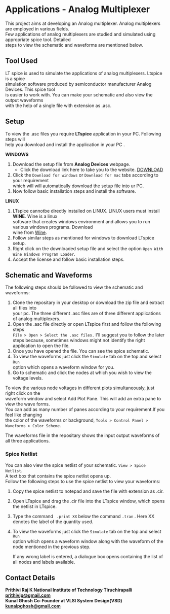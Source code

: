 # Applications - Analog Multiplexer
This project aims at developing an Analog multiplexer. Analog multiplexers are employed in various fields.  
Few applications of analog multiplexers are studied and simulated using appropriate spice tool. Detailed  
steps to view the schematic and waveforms are mentioned below.

## Tool Used

LT spice is used to simulate the applications of analog multiplexers. Ltspice is a spice  
simulation software produced by semiconductor manufacturer Analog Devices. This spice tool  
is easier to work with. You can make your schematic and also view the output waveforms  
with the help of a single file with extension as .asc.

## Setup
To view the .asc files you require **LTspice** application in your PC. Following steps will  
help you download and install the application in your PC .

**WINDOWS**
1. Download the setup file from **Analog Devices** webpage.
   * Click the download link here to take you to the website. [DOWNLOAD](https://www.analog.com/en/design-center/design-tools-and-calculators/ltspice-simulator.html)
2. Click the ``` Download for windows ``` or ``` Download for mac ``` tabs according to your requirement  
   which will will automatically download the setup file into ur PC. 
3. Now follow basic installation steps and install the software.  

**LINUX**
1. LTspice cannotbe directly installed on LINUX. LINUX users must install **WINE**. Wine is a linux  
   software that creates windows environment and allows you to run various windows programs. Download  
   wine from [Wine](https://wiki.winehq.org/Download/).  
2. Follow similar steps as mentioned for windows to download LTspice setup.  
3. Right click on the downloaded setup file and select the option ```Open With Wine Windows Program Loader```.  
4. Accept the license and follow basic installation steps.
## Schematic and Waveforms
The following steps should be followed to view the schematic and waveforms:
1. Clone the repositary in your desktop or download the zip file and extract all files into  
your pc. The three different .asc files are of three different applications  
   of analog multiplexers.  
2. Open the .asc file directly or open LTspice first and follow the following steps  
   ``` File > Open > Select the .asc files. ``` I'll suggest you to follow the later  
   steps because, sometimes windows might not identify the right application to open the file.
3. Once you have opened the file. You can see the spice schematic. 
4. To view the waveforms just click the ``` Simulate ``` tab on the top and select ``` Run ```  
   option which opens a waveform window for you.  
5. Go to schematic and click the nodes at which you wish to view the voltage levels.

To view the various node voltages in different plots simultaneously, just right click on the  
waveform window and select Add Plot Pane. This will add an extra pane to view the wave forms.  
You can add as many number of panes according to your requirement.If you feel like changing  
the color of the waveforms or background,  ``` Tools > Control Panel > Waveforms > Color Scheme ```.  

The waveforms file in the repositary shows the input output waveforms of all three applications.

### Spice Netlist
You can also view the spice netlist of your schematic. ``` View > Spice Netlist ```.  
A text box that contains the spice netlist opens up.  
Follow the following steps to use the spice netlist to view your waveforms:
1. Copy the spice netlist to notepad and save the file with extension as .cir. 
2. Open LTspice and drag the .cir file into the LTspice window, which opens the netlist in LTspice. 
3. Type the command ``` .print XX``` below the command ```.tran``` . Here XX denotes the label of the quantity used.
4. To view the waveforms just click the ``` Simulate ``` tab on the top and select ``` Run ```  
   option which opens a waveform window along with the waveform of the node mentioned in the previous step.  

    If any wrong label is entered, a dialogue box opens containing the list of all nodes and labels available.
## Contact Details
   **Prithivi Raj K  National Institute of Technology Tiruchirapalli prithivjp@gmail.com**  
   **Kunal Ghosh  Co-Founder at VLSI System Design(VSD) kunalpghosh@gmail.com**  
